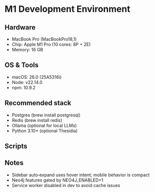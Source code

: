 # M1 Development Environment

## Hardware
- MacBook Pro (MacBookPro18,1)
- Chip: Apple M1 Pro (10 cores: 8P + 2E)
- Memory: 16 GB

## OS & Tools
- macOS: 26.0 (25A5316i)
- Node: v22.14.0
- npm: 10.9.2

## Recommended stack
- Postgres (brew install postgresql)
- Redis (brew install redis)
- Ollama (optional for local LLMs)
- Python 3.10+ (optional Thesidia)

## Scripts



## Notes
- Sidebar auto‑expand uses hover intent; mobile behavior is compact
- Neo4j features gated by NEO4J_ENABLED=1
- Service worker disabled in dev to avoid cache issues
